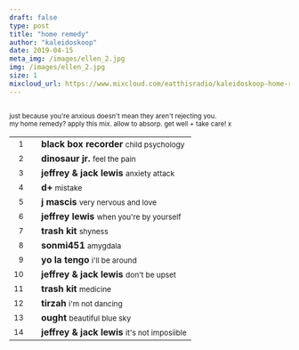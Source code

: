 ```yaml
---
draft: false
type: post
title: "home remedy"
author: "kaleidoskoop"
date: 2019-04-15
meta_img: /images/ellen_2.jpg
img: /images/ellen_2.jpg
size: 1
mixcloud_url: https://www.mixcloud.com/eatthisradio/kaleidoskoop-home-remedy/ 
---
```



<small><br>just because you're anxious doesn't mean they aren't rejecting you.<br> 
	my home remedy?
	apply this mix. allow to absorp. get well + take care! x</small>



|                  |   |         		|
|----------------: |---| -------------	|
| <small>1</small> |   | **black box recorder**	 	<small>		child psychology			</small>   |
| <small>2</small> |   | **dinosaur jr.**			<small>		feel the pain				</small>	|
| <small>3</small> |   | **jeffrey & jack lewis**	<small>		anxiety attack 				</small>   |
| <small>4</small> |   | **d+**						<small>		mistake						</small>	|
| <small>5</small> |   | **j mascis**  				<small>		very nervous and love 		</small>  	|
| <small>6</small> |   | **jeffrey lewis**			<small>		when you're by yourself		</small>	|
| <small>7</small> |   | **trash kit**	 			<small>		shyness						</small>   |
| <small>8</small> |   | **sonmi451**				<small>		amygdala					</small>	|
| <small>9</small> |   | **yo la tengo**			<small>		i'll be around				</small>	|
| <small>10</small>|   | **jeffrey & jack lewis**	<small>		don't be upset  			</small>	|
| <small>11</small>|   | **trash kit** 				<small>		medicine					</small>	|
| <small>12</small>|   | **tirzah** 				<small>		i'm not dancing				</small>	|
| <small>13</small>|   | **ought** 					<small>		beautiful blue sky			</small>	|
| <small>14</small>|   | **jeffrey & jack lewis** 	<small>		it's not imposiible			</small>	|
